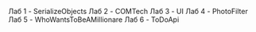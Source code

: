 Лаб 1 - SerializeObjects
Лаб 2 - COMTech
Лаб 3 - UI
Лаб 4 - PhotoFilter
Лаб 5 - WhoWantsToBeAMillionare
Лаб 6 - ToDoApi